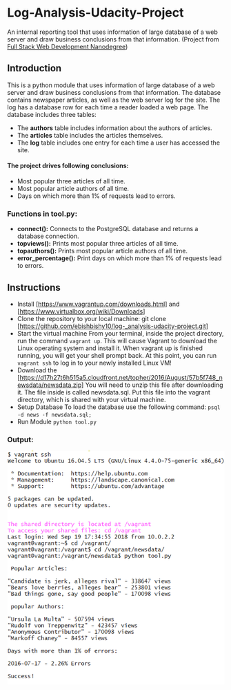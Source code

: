 # Log-Analysis-Udacity-Project
An internal reporting tool that uses information of large database of a web server and draw business conclusions from that information.
(Project from [Full Stack Web Development Nanodegree](https://in.udacity.com/course/full-stack-web-developer-nanodegree--nd004/))

## Introduction
This is a python module that uses information of large database of a web server and draw business conclusions from that information. The database contains newspaper articles, as well as the web server log for the site. The log has a database row for each time a reader loaded a web page. The database includes three tables:
* The **authors** table includes information about the authors of articles.
* The **articles** table includes the articles themselves.
* The **log** table includes one entry for each time a user has accessed the site.

#### The project drives following conclusions:
* Most popular three articles of all time.
* Most popular article authors of all time.
* Days on which more than 1% of requests lead to errors.

### Functions in tool.py:
* **connect():** Connects to the PostgreSQL database and returns a database connection.
* **topviews():** Prints most popular three articles of all time.
* **topauthors():** Prints most popular article authors of all time.
* **error_percentage():** Print days on which more than 1% of requests lead to errors.

## Instructions
* Install [https://www.vagrantup.com/downloads.html] and [https://www.virtualbox.org/wiki/Downloads] 
* Clone the repository to your local machine:</h4>
  git clone [https://github.com/ebishbishy10/log-_analysis-udacity-project.git]
* Start the virtual machine
  From your terminal, inside the project directory, run the command `vagrant up`. This will cause Vagrant to download the Linux           operating   system and install it.
  When vagrant up is finished running, you will get your shell prompt back. At this point, you can run `vagrant ssh` to log in to your     newly installed Linux VM!
* Download the [https://d17h27t6h515a5.cloudfront.net/topher/2016/August/57b5f748_newsdata/newsdata.zip]
  You will need to unzip this file after downloading it. The file inside is called newsdata.sql. Put this file into the vagrant           directory, which is shared with your virtual machine.
* Setup Database
  To load the database use the following command:
  `psql -d news -f newsdata.sql;`
* Run Module
  `python tool.py`
  
### Output:
![alt text](https://github.com/ebishbishy10/log-_analysis-udacity-project/blob/master/Screenshot.png)

